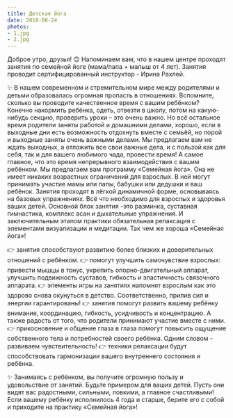 ```yaml
---
title: Детская йога
date: 2018-08-24
photos:
- 1.jpg
- 2.jpg
---
```

Доброе утро, друзья! 🙃
Напоминаем вам, что в нашем центре проходят занятия по семейной йоге (мама/папа + малыш от 4 лет). Занятия проводит сертифицированный инструктор - Ирина Рахлей.

✨ В нашем современном и стремительном мире между родителями и детьми образовалась огромная пропасть в отношениях. Вспомните, сколько вы проводите качественное время с вашим ребёнком? Конечно накормить ребёнка, одеть, отвезти в школу, потом на какую-нибудь секцию, проверить уроки – это очень важно. Но всё остальное время родители заняты работой и домашними делами, хорошо, если в выходные дни есть возможность отдохнуть вместе с семьёй, но порой и выходные заняты очень важными делами. Мы предлагаем вам не ждать выходных, а отложить все свои важные дела, и с пользой как для себя, так и для вашего любимого чада, провести время! А самое главное, что это время непрерывного взаимодействия с вашим ребёнком. Мы предлагаем вам программу «Семейная йога». Она не имеет никаких возрастных ограничений для взрослых. В ней могут принимать участие мамы или папы, бабушки или дедушки и ваш ребёнок. Занятия проходят в лёгкой динамичной форме, основываясь на базовых упражнениях. Всё что необходимо для взрослых и здоровья ваших детей. Основной блок занятия -это разминка, суставная гимнастика, комплекс асан и дыхательные упражнения. И заключительным этапом практики обязательная релаксация с элементами визуализации и медитации. Так чем же хороша «Семейная йога»!

👉 занятия способствуют развитию более близких и доверительных отношений с ребёнком.
👉 помогут улучшить самочувствие взрослых: привести мышцы в тонус, укрепить опорно-двигательный аппарат, улучшить подвижность суставов, гибкость и эластичность связочного аппарата.
👉 элементы игры на занятиях напомнят взрослым как это здорово снова окунуться в детство. Соответственно, прилив сил и энергии гарантированы!
👉 занятия помогут развить вашему ребёнку внимание, координацию, гибкость, усидчивость и концентрацию. А также радость от того, что родители принимают участие вместе с ними.
👉 прикосновение и общение глаза в глаза помогут повысить ощущение собственного тела и потребностей своего ребёнка. Одним словом - развиваем чувствительность!
👉 техники релаксации будут способствовать гармонизации вашего внутреннего состояния и ребёнка.

✨ Занимаясь с ребёнком, вы получите огромную пользу и удовольствие от занятий. Будьте примером для ваших детей. Пусть они видят вас радостными, сильными, ловкими, а главное счастливыми! Если вашему ребёнку исполнилось 4 года и старше, берите его с собой и приходите на практику «Семейная йога»!
